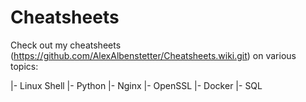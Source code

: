 # Cheatsheets
Check out my cheatsheets (https://github.com/AlexAlbenstetter/Cheatsheets.wiki.git) on various topics:

|- Linux Shell
|- Python
|- Nginx
|- OpenSSL
|- Docker
|- SQL
